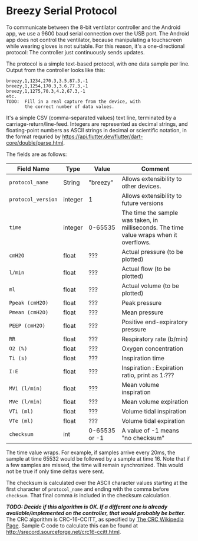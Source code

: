 # Breezy Serial Protocol
To communicate between the 8-bit ventilator controller and the Android
app, we use a 9600 baud serial connection over the USB port.  The Android
app does not control the ventilator, because manipulating a touchscreen while
wearing gloves is not suitable.  For this reason, it's a one-directional
protocol:  The controller just continuously sends updates.

The protocol is a simple text-based protocol, with one data sample per line.
Output from the controller looks like this:
```
breezy,1,1234,270.3,3.5,87.3,-1
breezy,1,1254,170.3,3.6,77.3,-1
breezy,1,1275,70.3,4.2,67.3,-1
etc.
TODO:  Fill in a real capture from the device, with 
       the correct number of data values.
```
It's a simple CSV (comma-separated values) text line, terminated by
a carriage-return/line-feed.  Integers are represented as decimal
strings, and floating-point numbers as ASCII strings in decimal or
scientific notation, in the format requried by
https://api.flutter.dev/flutter/dart-core/double/parse.html.

The fields are as follows:

|   Field Name  |  Type  | Value |  Comment  |
|---------------|--------|-------|-----------|
| `protocol_name` | String | "breezy" | Allows extensibility to other devices. |
| `protocol_version` | integer | 1 | Allows extensibility to future versions |
| `time` | integer | 0-65535 | The time the sample was taken, in milliseconds.  The time value wraps when it overflows. |
| `cmH2O` | float |  ???  |  Actual pressure (to be plotted)  |
| `l/min` | float |  ???  |  Actual flow (to be plotted) |
| `ml` | float |  ???  |  Actual volume (to be plotted) |
| `Ppeak (cmH2O)` | float |  ???  |  Peak pressure  |
| `Pmean (cmH2O)` | float |  ???  |  Mean pressure  |
| `PEEP (cmH2O)` | float |  ???  |  Positive end-expiratory pressure  |
| `RR` | float |  ???  |  Respiratory rate (b/min)  |
| `O2 (%)` | float |  ???  |  Oxygen concentration  |
| `Ti (s)` | float |  ???  |  Inspiration time  |
| `I:E` | float |  ???  |  Inspiration : Expiration ratio, print as 1:???  |
| `MVi (l/min)` | float |  ???  |  Mean volume inspiration  |
| `MVe (l/min)` | float |  ???  |  Mean volume expiration  |
| `VTi (ml)` | float |  ???  |  Volume tidal inspiration  |
| `VTe (ml)` | float |  ???  |  Volume tidal expiration  |
| `checksum` | int |  0-65535 or -1 | A value of -1 means "no checksum" |

The time value wraps.  For example, if samples arrive every 20ms, 
the sample at time 65532 would be followed by a sample at time 16.  Note
that if a few samples are missed, the time will remain synchronized.  This
would not be true if only time deltas were sent.

The checksum is calculated over the ASCII character values starting
at the first character of `protocol_name` and ending with the comma
before `checksum`. That final comma _is_ included in the checksum
calculation. 

___TODO:  Decide if this algorithm is OK.  If a different one is already
available/implemented on the controller, that would probably be better.___
The CRC algorithm is CRC-16-CCITT, as specified
by [The CRC Wikipedia Page](https://en.wikipedia.org/wiki/Cyclic_redundancy_check).  Sample C code to calculate this can be found at
http://srecord.sourceforge.net/crc16-ccitt.html.

